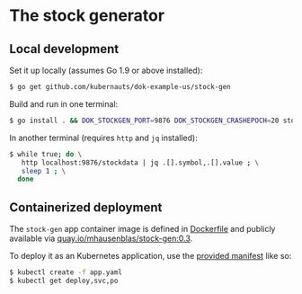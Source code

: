 # The stock generator

## Local development

Set it up locally (assumes Go 1.9 or above installed):

```bash
$ go get github.com/kubernauts/dok-example-us/stock-gen
```

Build and run in one terminal:

```bash
$ go install . && DOK_STOCKGEN_PORT=9876 DOK_STOCKGEN_CRASHEPOCH=20 stock-gen
```

In another terminal (requires `http` and `jq` installed):

```bash
$ while true; do \
   http localhost:9876/stockdata | jq .[].symbol,.[].value ; \
   sleep 1 ; \
  done
```

## Containerized deployment

The `stock-gen` app container image is defined in [Dockerfile](./Dockerfile) and publicly available via [quay.io/mhausenblas/stock-gen:0.3](https://quay.io/repository/mhausenblas/stock-gen).

To deploy it as an Kubernetes application, use the [provided manifest](./app.yaml) like so:

```bash
$ kubectl create -f app.yaml
$ kubectl get deploy,svc,po
```